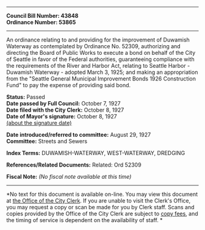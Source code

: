 * * * * *  
  
**Council Bill Number: [](#h0)[](#h2)43848**   
**Ordinance Number: 53865**  
  
* * * * *  
  
An ordinance relating to and providing for the improvement of Duwamish Waterway as contemplated by Ordinance No. 52309, authorizing and directing the Board of Public Works to execute a bond on behalf of the City of Seattle in favor of the Federal authorities, guaranteeing compliance with the requirements of the River and Harbor Act, relating to Seattle Harbor - Duwamish Waterway - adopted March 3, 1925; and making an appropriation from the "Seattle General Municipal Improvement Bonds 1926 Construction Fund" to pay the expense of providing said bond.  
  
**Status:** Passed   
**Date passed by Full Council:** October 7, 1927   
**Date filed with the City Clerk:** October 8, 1927   
**Date of Mayor's signature:** October 8, 1927   
[(about the signature date)](/~public/approvaldate.htm)   
  
  
**Date introduced/referred to committee:** August 29, 1927   
**Committee:** Streets and Sewers   
  
**Index Terms:** DUWAMISH-WATERWAY, WEST-WATERWAY, DREDGING  
  
**References/Related Documents:** Related: Ord 52309  
  
**Fiscal Note:** *(No fiscal note available at this time)*  
  
* * * * *  
  
*No text for this document is available on-line. You may view this document at [the Office of the City Clerk](http://www.seattle.gov/leg/clerk/contactUs.htm). If you are unable to visit the Clerk's Office, you may request a copy or scan be made for you by Clerk staff. Scans and copies provided by the Office of the City Clerk are subject to [copy fees](http://clerk.seattle.gov/~public/clerkfees.htm), and the timing of service is dependent on the availability of staff. *  
  
  
